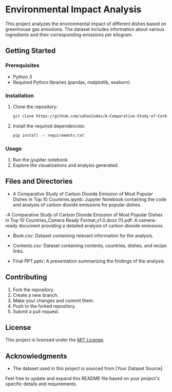 # Environmental Impact Analysis

This project analyzes the environmental impact of different dishes based on greenhouse gas emissions. The dataset includes information about various ingredients and their corresponding emissions per kilogram.

## Getting Started

### Prerequisites

- Python 3
- Required Python libraries (pandas, matplotlib, seaborn)

### Installation

1. Clone the repository:

    ```bash
    git clone https://github.com/sahasCodes/A-Comparative-Study-of-Carbon-Dioxide-Emission-of-Most-Popular-Dishes-in-Top-10-Countries
    ```

2. Install the required dependencies:

    ```bash
    pip install -r requirements.txt
    ```

### Usage

1. Run the jyupiter notebook
2. Explore the visualizations and analysis generated.

## Files and Directories


- A Comparative Study of Carbon Dioxide Emission of Most Popular Dishes in Top 10 Countries.ipynb:
  Jupyter Notebook containing the code and analysis of carbon dioxide emissions for popular dishes.

-A Comparative Study of Carbon Dioxide Emission of Most Popular Dishes in Top 10 Countries_Camera Ready Format_v1.0.docx (1).pdf:
  A camera-ready document providing a detailed analysis of carbon dioxide emissions.

- Book.csv:
  Dataset containing relevant information for the analysis.

- Contents.csv:
  Dataset containing contents, countries, dishes, and recipe links.

- Final PPT.pptx:
  A presentation summarizing the findings of the analysis.



## Contributing

1. Fork the repository.
2. Create a new branch.
3. Make your changes and commit them.
4. Push to the forked repository.
5. Submit a pull request.

## License

This project is licensed under the [MIT License](LICENSE).

## Acknowledgments

- The dataset used in this project is sourced from [Your Dataset Source].

Feel free to update and expand this README file based on your project's specific details and requirements.
